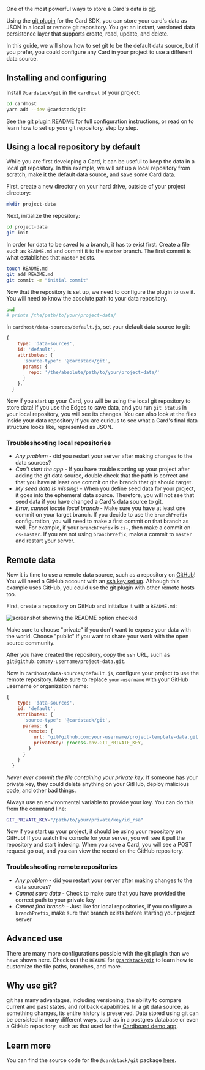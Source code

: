 One of the most powerful ways to store a Card's data is [git](https://git-scm.com/).

Using the [git plugin](https://github.com/cardstack/cardstack/tree/master/packages/git) for the Card SDK, you can store your card's data as JSON in a local or remote git repository.
You get an instant, versioned data persistence layer that supports create, read, update, and delete.

In this guide, we will show how to set git to be the default data source, but if you prefer, you could configure any Card in your project to use a different data source.

## Installing and configuring

Install `@cardstack/git` in the `cardhost` of your project:

```sh
cd cardhost
yarn add --dev @cardstack/git
```

See the [git plugin README](https://github.com/cardstack/cardstack/tree/master/packages/git) for full configuration instructions, or read on to learn how to set up your git repository, step by step.

## Using a local repository by default

While you are first developing a Card, it can be useful to keep the data in a local git repository. In this example, we will set up a local repository from scratch, make it the default data source, and save some Card data.

First, create a new directory on your hard drive, outside of your project directory:

```bash
mkdir project-data
```

Next, initialize the repository:

```bash
cd project-data
git init
```

In order for data to be saved to a branch, it has to exist first.
Create a file such as `README.md` and commit it to the `master` branch.
The first commit is what establishes that `master` exists.

```bash
touch README.md
git add README.md
git commit -m "initial commit"
```

Now that the repository is set up, we need to configure the plugin to
use it. You will need to know the absolute path to your data repository.

```bash
pwd
# prints /the/path/to/your/project-data/
```

In `cardhost/data-sources/default.js`, set your default data source to git:

```javascript
{
    type: 'data-sources',
    id: 'default',
    attributes: {
      'source-type': '@cardstack/git',
      params: {
        repo: '/the/absolute/path/to/your/project-data/'
      }
    },
  }
```

Now if you start up your Card, you will be using the local git repository to store data! If you use the Edges to save data, and you run `git status` in your local repository, you will see its changes. You can also look at the files inside your data repository if you are curious to see what a Card's final data structure looks like, represented as JSON.

### Troubleshooting local repositories

- *Any problem* - did you restart your server after making changes to the data sources?
- *Can't start the app* - If you have trouble starting up your project after adding the git data source, double check that the path is correct and that you have at least one commit on the branch that git should target.
- *My seed data is missing!* - When you define seed data for your project, it goes into the ephemeral data source. Therefore, you will not see that seed data if you have changed a Card's data source to git.
- *Error, cannot locate local branch* - Make sure you have at least one commit on your target branch. If you decide to use the `branchPrefix` configuration, you will need to make a first commit on that branch as well. For example, if your `branchPrefix` is `cs-`, then make a commit on `cs-master`. If you are not using `branchPrefix`, make a commit to `master` and restart your server.

## Remote data

Now it is time to use a remote data source, such as a repository on [GitHub](https://github.com)! You will need a GitHub account with an [ssh key set up](https://help.github.com/en/articles/generating-a-new-ssh-key-and-adding-it-to-the-ssh-agent). Although this example uses GitHub, you could use the git plugin with other remote hosts too.

First, create a repository on GitHub and initialize it with a `README.md`:

![screenshot showing the README option checked](/images/github-create-repo.png)

Make sure to choose "private" if you don't want to expose your data with the world. Choose "public" if you want to share your work with the open source community.

After you have created the repository, copy the `ssh` URL, such as `git@github.com:my-username/project-data.git`.

Now in `cardhost/data-sources/default.js`, configure your project to use the remote repository. Make sure to replace `your-username` with your GitHub username or organization name:

```javascript
{
    type: 'data-sources',
    id: 'default',
    attributes: {
      'source-type': '@cardstack/git',
      params: {
        remote: {
          url: 'git@github.com:your-username/project-template-data.git',
          privateKey: process.env.GIT_PRIVATE_KEY,
        }
      }
    }
  }
```

*Never ever commit the file containing your private key.* If someone has your private key, they could delete anything on your GitHub, deploy malicious code, and other bad things.

Always use an environmental variable to provide your key. You can do this from the command line:

```bash
GIT_PRIVATE_KEY="/path/to/your/private/key/id_rsa"
```

Now if you start up your project, it should be using your repository on GitHub!
If you watch the console for your server, you will see it pull the repository and start indexing. When you save a Card, you will see a POST request go out, and you can view the record on the GitHub repository.

### Troubleshooting remote repositories

- *Any problem* - did you restart your server after making changes to the data sources?
- *Cannot save data* - Check to make sure that you have provided the correct path to your private key
- *Cannot find branch* - Just like for local repositories, if you configure a `branchPrefix`, make sure that branch exists before starting your project server

## Advanced use

There are many more configurations possible with the git plugin than we have shown here. Check out the `README` for [`@cardstack/git`](https://github.com/cardstack/cardstack/tree/master/packages/git) to learn how to customize the file paths, branches, and more.

## Why use git?

git has many advantages, including versioning, the ability to compare current and past states, and rollback capabilities.
In a git data source, as something changes, its entire history is preserved.
Data stored using git can be persisted in many different ways, such as in a postgres database or even a GitHub repository, such as that used for the [Cardboard demo app](https://github.com/cardstack/cardboard-data).

## Learn more

You can find the source code for the `@cardstack/git` package [here](https://github.com/cardstack/cardstack/tree/master/packages/git).
